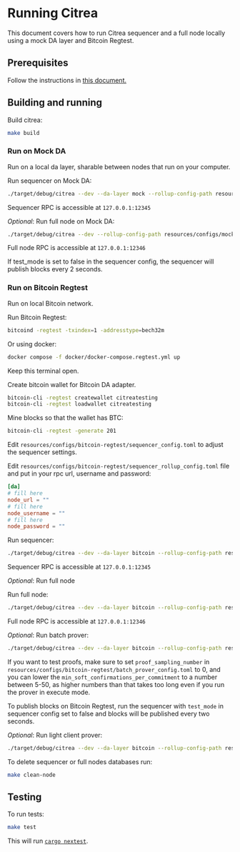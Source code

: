 # Running Citrea

This document covers how to run Citrea sequencer and a full node locally using a mock DA layer and Bitcoin Regtest.

## Prerequisites

Follow the instructions in [this document.](./dev-setup.md)

## Building and running

Build citrea:

```sh
make build
```

### Run on Mock DA

Run on a local da layer, sharable between nodes that run on your computer.

Run sequencer on Mock DA:

```sh
./target/debug/citrea --dev --da-layer mock --rollup-config-path resources/configs/mock/sequencer_rollup_config.toml --sequencer resources/configs/mock/sequencer_config.toml --genesis-paths resources/genesis/mock/
```

Sequencer RPC is accessible at `127.0.0.1:12345`

_Optional_: Run full node on Mock DA:

```sh
./target/debug/citrea --dev --rollup-config-path resources/configs/mock/rollup_config.toml --genesis-paths resources/genesis/mock/
```

Full node RPC is accessible at `127.0.0.1:12346`

If test_mode is set to false in the sequencer config, the sequencer will publish blocks every 2 seconds.

### Run on Bitcoin Regtest

Run on local Bitcoin network.

Run Bitcoin Regtest:

```sh
bitcoind -regtest -txindex=1 -addresstype=bech32m
```

Or using docker:

```sh
docker compose -f docker/docker-compose.regtest.yml up
```

Keep this terminal open.

Create bitcoin wallet for Bitcoin DA adapter.

```sh
bitcoin-cli -regtest createwallet citreatesting
bitcoin-cli -regtest loadwallet citreatesting
```

Mine blocks so that the wallet has BTC:

```sh
bitcoin-cli -regtest -generate 201
```

Edit `resources/configs/bitcoin-regtest/sequencer_config.toml` to adjust the sequencer settings.

Edit `resources/configs/bitcoin-regtest/sequencer_rollup_config.toml` file and put in your rpc url, username and password:

```toml
[da]
# fill here
node_url = ""
# fill here
node_username = ""
# fill here
node_password = ""
```

Run sequencer:

```sh
./target/debug/citrea --dev --da-layer bitcoin --rollup-config-path resources/configs/bitcoin-regtest/sequencer_rollup_config.toml --sequencer resources/configs/bitcoin-regtest/sequencer_config.toml --genesis-paths resources/genesis/bitcoin-regtest/
```

Sequencer RPC is accessible at `127.0.0.1:12345`

_Optional_: Run full node

Run full node:

```sh
./target/debug/citrea --dev --da-layer bitcoin --rollup-config-path resources/configs/bitcoin-regtest/rollup_config.toml --genesis-paths resources/genesis/bitcoin-regtest/
```

Full node RPC is accessible at `127.0.0.1:12346`

_Optional_: Run batch prover:

```sh
./target/debug/citrea --dev --da-layer bitcoin --rollup-config-path resources/configs/bitcoin-regtest/batch_prover_rollup_config.toml --batch-prover resources/configs/bitcoin-regtest/batch_prover_config.toml --genesis-paths resources/genesis/bitcoin-regtest
```

If you want to test proofs, make sure to set `proof_sampling_number` in `resources/configs/bitcoin-regtest/batch_prover_config.toml` to 0, and you can lower the `min_soft_confirmations_per_commitment` to a number between 5-50, as higher numbers than that takes too long even if you run the prover in execute mode.

To publish blocks on Bitcoin Regtest, run the sequencer with `test_mode` in sequencer config set to false and blocks will be published every two seconds.

_Optional_: Run light client prover:

```sh
./target/debug/citrea --dev --da-layer bitcoin --rollup-config-path resources/configs/bitcoin-regtest/light_client_prover_rollup_config.toml --light-client-prover resources/configs/bitcoin-regtest/light_client_prover_config.toml --genesis-paths resources/genesis/bitcoin-regtest
```

To delete sequencer or full nodes databases run:

```sh
make clean-node
```

## Testing

To run tests:

```sh
make test
```

This will run [`cargo nextest`](https://nexte.st).

